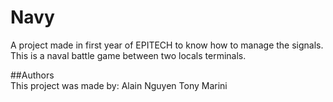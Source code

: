 # Navy

A project made in first year of EPITECH to know how to manage the signals. This is a naval battle game between two locals terminals.

##Authors  
This project was made by:
Alain Nguyen
Tony Marini

